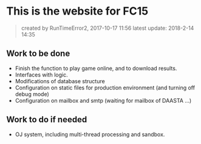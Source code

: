 # This is the website for FC15
> created by RunTimeError2, 2017-10-17 11:56
latest update: 2018-2-14 14:35

## Work to be done
- Finish the function to play game online, and to download results.
- Interfaces with logic.
- Modifications of database structure
- Configuration on static files for production environment (and turning off debug mode)
- Configuration on mailbox and smtp (waiting for mailbox of DAASTA ...)

## Work to do if needed
- OJ system, including multi-thread processing and sandbox.